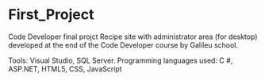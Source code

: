 # First_Project
 Code Developer final projct
Recipe site with administrator area (for desktop) developed at the end of the Code Developer course by Galileu school.

Tools: Visual Studio, SQL Server.
Programming languages used: C #, ASP.NET, HTML5, CSS, JavaScript
